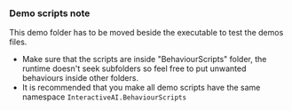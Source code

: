 ### Demo scripts note

This demo folder has to be moved beside the executable to test the demos files.
- Make sure that the scripts are inside "BehaviourScripts" folder, 
the runtime doesn't seek subfolders so feel free to put unwanted behaviours inside other folders.
- It is recommended that you make all demo scripts have the same namespace ```InteractiveAI.BehaviourScripts```
